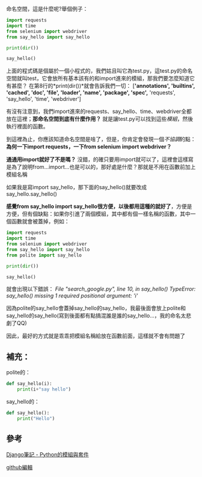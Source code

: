 命名空間，這是什麼呢?舉個例子：

```python
import requests
import time
from selenium import webdriver
from say_hello import say_hello

print(dir())

say_hello()
```

上面的程式碼是個屬於一個小程式的，我們姑且叫它為test.py，這test.py的命名空間就叫test，它會放所有基本該有的和import進來的模組，那我們要怎麼知道它有甚麼？
在第8行的*print(dir())*就會告訴我們一切：
[**'__annotations__', '__builtins__', '__cached__', '__doc__', '__file__', '__loader__', 
'__name__', '__package__', '__spec__',** 'requests', 'say_hello', 'time', 'webdriver']

有沒有注意到，我們import進來的requests、say_hello、time、webdriver全都放在這裡；**那命名空間到底有什麼作用？** 就是讓test.py可以找到這些*模組*，然後執行裡面的函數。

到這裡為止，你應該知道命名空間是啥了，但是，你肯定會發現一個*不協調*的點：
**為何一下import requests，一下from selenium import webdriver？**

**通通用import就好了不是嗎？**
沒錯，的確只要用import就可以了，這裡會這樣寫是為了說明from...import...也是可以的，那好處是什麼？那就是不用在函數前加上模組名稱

如果我是寫import say_hello，那下面的say_hello()就要改成say_hello.say_hello()

**感覺from say_hello import say_hello很方便，以後都用這種的就好了**，方便是方便，但有個缺點：如果你引進了兩個模組，其中都有個一樣名稱的函數，其中一個函數就會被蓋掉，例如：
```python
import requests
import time
from selenium import webdriver
from say_hello import say_hello
from polite import say_hello

print(dir())

say_hello()
```
就會出現以下錯誤：
*File "search_google.py", line 10, in <module>
    say_hello()
TypeError: say_hello() missing 1 required positional argument: 'i'*
        
因為polite的say_hello會蓋掉say_hello的say_hello，我最後面會放上polite和say_hello的say_hello(寫到後面都有點搞混誰是誰的say_hello...，我的命名太悲劇了QQ)

因此，最好的方式就是乖乖把模組名稱給放在函數前面，這樣就不會有問題了

補充：
-------------------
polite的：
```python
def say_hello(i):
	print(i+"say hello")
```
say_hello的：
```python
def say_hello():
	print("Hello")
```
參考
-------------------
[Django筆記 - Python的模組與套件 ](http://dokelung-blog.logdown.com/posts/243281-notes-django-python-modules-and-kits)

[github編輯](http://www.dushibaiyu.com/2014/05/github_readme-md_markdown.html)

